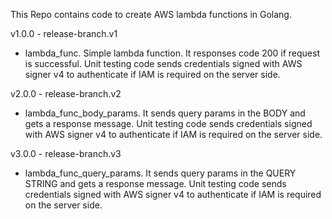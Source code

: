 This Repo contains code to create AWS lambda functions in Golang.

v1.0.0 - release-branch.v1
- lambda_func.
    Simple lambda function. 
    It responses code 200 if request is successful.
    Unit testing code sends credentials signed with AWS signer v4 to authenticate if IAM is required on the server side.

v2.0.0 - release-branch.v2
- lambda_func_body_params.
    It sends query params in the BODY and gets a response message.
    Unit testing code sends credentials signed with AWS signer v4 to authenticate if IAM is required on the server side.

v3.0.0 - release-branch.v3
- lambda_func_query_params.
    It sends query params in the QUERY STRING and gets a response message.
    Unit testing code sends credentials signed with AWS signer v4 to authenticate if IAM is required on the server side.